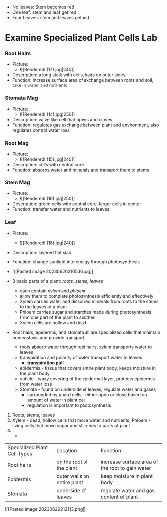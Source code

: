 - No leaves: Stem becomes red
- One leaf: stem and leaf get red
- Four Leaves: stem and leaves get red

# Examine Specialized Plant Cells Lab

### Root Hairs
- Picture:
	- ![[RenderedI (17).jpg|240]]
- Description: a long stalk with cells, hairs on outer sides
- Function: increase surface area of exchange between roots and soil, take in water and nutrients

### Stomata Mag
- Picture:
	- ![[RenderedI (14).jpg|250]]
- Description: valve like cell that opens and closes
- Function: regulates gas exchange between plant and environment, also regulates control water loss

### Root Mag
- Picture:
	- ![[RenderedI (15).jpg|240]]
- Description: cells with central core
- Function: absorbs water and minerals and transport them to stems

### Stem Mag
- Picture:
	- ![[RenderedI (16).jpg|250]]
- Description: green cells with central core, larger cells in center
- Function: transfer water and nutrients to leaves

### Leaf
- Picture:
	- ![[RenderedI (18).jpg|240]]
- Description: layered flat slab
- Function: change sunlight into energy through photosynthesis


- ![[Pasted image 20230626210536.jpg]]
- 3 basic parts of a plant: *roots, stems, leaves*
	- each contain *xylem* and *phloem*
	- allow them to complete photosynthesis efficiently and effectively
	- Xylem carries water and dissolved minerals from roots to the stems to the leaves of a plant
	- Phloem carries sugar and starches made during photosynthesis from one part of the plant to another.
	- Xylem cells are hollow and dead
- Root hairs, epidermis, and stomata all are specialized cells that maintain homeostasis and provide transport
	- roots absorb water through root hairs, xylem transports water to leaves
	- transpiration and polarity of water transport water to leaves
		- **transpiration pull**
	- epidermis - tissue that covers entire plant body, keeps moisture in the plant body
	- cuticle - waxy covering of the epidermal layer, protects epidermis from water loss
	- Stomata - found on underside of leaves, regulate water and gases
		- surrounded by guard cells - either open or close based on amount of water in plant cell.
		- regulation is important to photosynthesis

1. Roots, stems, leaves
2. Xylem - dead, hollow cells that move water and nutrients; Phloem - living cells that move sugar and starches to parts of plant
3. - 

|   |   |   |
|---|---|---|
|Specialized Plant Cell Types|Location|Function|
|Root hairs|on the root of the plant|increase surface area of the root to gain water|
|Epidermis|outer walls on entire plant|keep moisture in plant body|
|Stomata|underside of leaves|regulate water and gas content of plant|

![[Pasted image 20230626212113.png]]